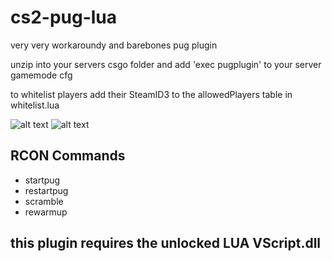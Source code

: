 # cs2-pug-lua
very very workaroundy and barebones pug plugin

unzip into your servers csgo folder and add 'exec pugplugin' to your server gamemode cfg

to whitelist players add their SteamID3 to the allowedPlayers table in whitelist.lua

![alt text](https://i.imgur.com/fLxHLux.jpeg)
![alt text](https://i.imgur.com/wCO9pHX.png)

## RCON Commands
- startpug
- restartpug
- scramble
- rewarmup

## this plugin requires the unlocked LUA VScript.dll
